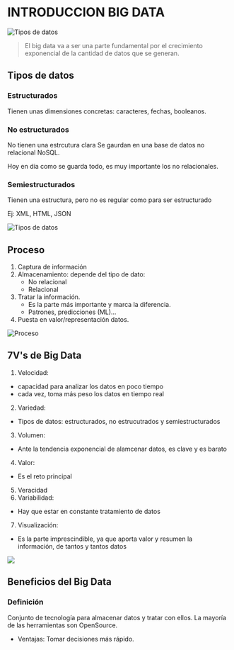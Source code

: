 # INTRODUCCION BIG DATA
![Tipos de datos](https://www.masterbigdataucm.com/wp-content/uploads/2018/02/que-es-big-data.jpg)

> El big data va a ser una parte fundamental por el crecimiento exponencial de la cantidad de datos que se generan.

## Tipos de datos
### Estructurados
Tienen unas dimensiones concretas: caracteres, fechas, booleanos.

### No estructurados
No tienen una estrcutura clara
Se gaurdan en una base de datos no relacional NoSQL.

Hoy en día como se guarda todo, es muy importante los no relacionales.

### Semiestructurados
Tienen una estructura, pero no es regular como para ser estructurado

Ej: XML, HTML, JSON

 ![Tipos de datos](https://www.salesforce.com/content/dam/blogs/mx/2020/data-lakesxdata-warehouses-mx.jpg)

## Proceso

1. Captura de información
2. Almacenamiento: depende del tipo de dato:
    - No relacional
    - Relacional
3. Tratar la información. 
    - Es la parte más importante y marca la diferencia.
    - Patrones, predicciones (ML)...
4. Puesta en valor/representación datos.

![Proceso](https://www.timextender.com/hubfs/Layered%20Data%20Architecture%20diagram.png)

## 7V's de Big Data

1. Velocidad: 
- capacidad para analizar los datos en poco tiempo
- cada vez, toma más peso los datos en tiempo real
2. Variedad:
- Tipos de datos: estructurados, no estrucutrados y semiestructurados
3. Volumen:
- Ante la tendencia exponencial de alamcenar datos, es clave y es barato
4. Valor:
- Es el reto principal
5. Veracidad
6. Variabilidad:
- Hay que estar en constante tratamiento de datos
7. Visualización: 
- Es la parte imprescindible, ya que aporta valor y resumen la información, de tantos y tantos datos

![](https://onetomarket.es/wp-content/uploads/2022/02/cuales-son-las-7-v-del-big-data.jpg)

## Beneficios del Big Data
### Definición
Conjunto de tecnología para almacenar datos y tratar con ellos.
La mayoría de las herramientas son OpenSource.
- Ventajas:
Tomar decisiones más rápido.

